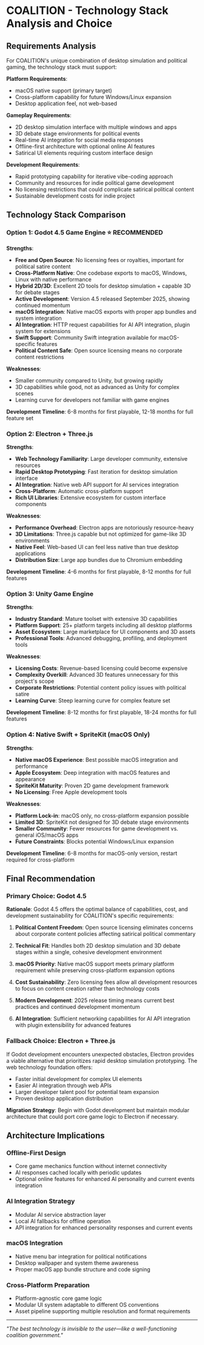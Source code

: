 # COALITION - Technology Stack Analysis and Choice

## Requirements Analysis

For COALITION's unique combination of desktop simulation and political gaming, the technology stack must support:

**Platform Requirements**:
- macOS native support (primary target)
- Cross-platform capability for future Windows/Linux expansion
- Desktop application feel, not web-based

**Gameplay Requirements**:
- 2D desktop simulation interface with multiple windows and apps
- 3D debate stage environments for political events
- Real-time AI integration for social media responses
- Offline-first architecture with optional online AI features
- Satirical UI elements requiring custom interface design

**Development Requirements**:
- Rapid prototyping capability for iterative vibe-coding approach
- Community and resources for indie political game development
- No licensing restrictions that could complicate satirical political content
- Sustainable development costs for indie project

## Technology Stack Comparison

### Option 1: Godot 4.5 Game Engine ⭐ **RECOMMENDED**

**Strengths**:
- **Free and Open Source**: No licensing fees or royalties, important for political satire content
- **Cross-Platform Native**: One codebase exports to macOS, Windows, Linux with native performance
- **Hybrid 2D/3D**: Excellent 2D tools for desktop simulation + capable 3D for debate stages
- **Active Development**: Version 4.5 released September 2025, showing continued momentum
- **macOS Integration**: Native macOS exports with proper app bundles and system integration
- **AI Integration**: HTTP request capabilities for AI API integration, plugin system for extensions
- **Swift Support**: Community Swift integration available for macOS-specific features
- **Political Content Safe**: Open source licensing means no corporate content restrictions

**Weaknesses**:
- Smaller community compared to Unity, but growing rapidly
- 3D capabilities while good, not as advanced as Unity for complex scenes
- Learning curve for developers not familiar with game engines

**Development Timeline**: 6-8 months for first playable, 12-18 months for full feature set

### Option 2: Electron + Three.js

**Strengths**:
- **Web Technology Familiarity**: Large developer community, extensive resources
- **Rapid Desktop Prototyping**: Fast iteration for desktop simulation interface
- **AI Integration**: Native web API support for AI services integration
- **Cross-Platform**: Automatic cross-platform support
- **Rich UI Libraries**: Extensive ecosystem for custom interface components

**Weaknesses**:
- **Performance Overhead**: Electron apps are notoriously resource-heavy
- **3D Limitations**: Three.js capable but not optimized for game-like 3D environments
- **Native Feel**: Web-based UI can feel less native than true desktop applications
- **Distribution Size**: Large app bundles due to Chromium embedding

**Development Timeline**: 4-6 months for first playable, 8-12 months for full features

### Option 3: Unity Game Engine

**Strengths**:
- **Industry Standard**: Mature toolset with extensive 3D capabilities
- **Platform Support**: 25+ platform targets including all desktop platforms
- **Asset Ecosystem**: Large marketplace for UI components and 3D assets
- **Professional Tools**: Advanced debugging, profiling, and deployment tools

**Weaknesses**:
- **Licensing Costs**: Revenue-based licensing could become expensive
- **Complexity Overkill**: Advanced 3D features unnecessary for this project's scope
- **Corporate Restrictions**: Potential content policy issues with political satire
- **Learning Curve**: Steep learning curve for complex feature set

**Development Timeline**: 8-12 months for first playable, 18-24 months for full features

### Option 4: Native Swift + SpriteKit (macOS Only)

**Strengths**:
- **Native macOS Experience**: Best possible macOS integration and performance
- **Apple Ecosystem**: Deep integration with macOS features and appearance
- **SpriteKit Maturity**: Proven 2D game development framework
- **No Licensing**: Free Apple development tools

**Weaknesses**:
- **Platform Lock-in**: macOS only, no cross-platform expansion possible
- **Limited 3D**: SpriteKit not designed for 3D debate stage environments
- **Smaller Community**: Fewer resources for game development vs. general iOS/macOS apps
- **Future Constraints**: Blocks potential Windows/Linux expansion

**Development Timeline**: 6-8 months for macOS-only version, restart required for cross-platform

## Final Recommendation

### Primary Choice: Godot 4.5

**Rationale**: Godot 4.5 offers the optimal balance of capabilities, cost, and development sustainability for COALITION's specific requirements:

1. **Political Content Freedom**: Open source licensing eliminates concerns about corporate content policies affecting satirical political commentary

2. **Technical Fit**: Handles both 2D desktop simulation and 3D debate stages within a single, cohesive development environment

3. **macOS Priority**: Native macOS support meets primary platform requirement while preserving cross-platform expansion options

4. **Cost Sustainability**: Zero licensing fees allow all development resources to focus on content creation rather than technology costs

5. **Modern Development**: 2025 release timing means current best practices and continued development momentum

6. **AI Integration**: Sufficient networking capabilities for AI API integration with plugin extensibility for advanced features

### Fallback Choice: Electron + Three.js

If Godot development encounters unexpected obstacles, Electron provides a viable alternative that prioritizes rapid desktop simulation prototyping. The web technology foundation offers:

- Faster initial development for complex UI elements
- Easier AI integration through web APIs
- Larger developer talent pool for potential team expansion
- Proven desktop application distribution

**Migration Strategy**: Begin with Godot development but maintain modular architecture that could port core game logic to Electron if necessary.

## Architecture Implications

### Offline-First Design
- Core game mechanics function without internet connectivity
- AI responses cached locally with periodic updates
- Optional online features for enhanced AI personality and current events integration

### AI Integration Strategy
- Modular AI service abstraction layer
- Local AI fallbacks for offline operation
- API integration for enhanced personality responses and current events

### macOS Integration
- Native menu bar integration for political notifications
- Desktop wallpaper and system theme awareness
- Proper macOS app bundle structure and code signing

### Cross-Platform Preparation
- Platform-agnostic core game logic
- Modular UI system adaptable to different OS conventions
- Asset pipeline supporting multiple resolution and format requirements

---

*"The best technology is invisible to the user—like a well-functioning coalition government."*